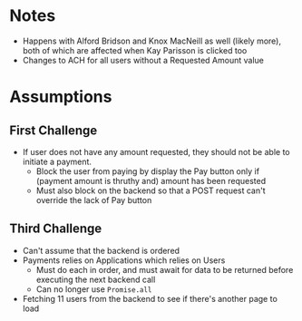 # Notes
- Happens with Alford Bridson and Knox MacNeill as well (likely more), both of which are affected when Kay Parisson is clicked too
- Changes to ACH for all users without a Requested Amount value

# Assumptions
## First Challenge
- If user does not have any amount requested, they should not be able to initiate a payment.
  - Block the user from paying by display the Pay button only if (payment amount is thruthy and) amount has been requested
  - Must also block on the backend so that a POST request can't override the lack of Pay button

## Third Challenge
- Can't assume that the backend is ordered
- Payments relies on Applications which relies on Users
  - Must do each in order, and must await for data to be returned before executing the next backend call
  - Can no longer use `Promise.all`
- Fetching 11 users from the backend to see if there's another page to load